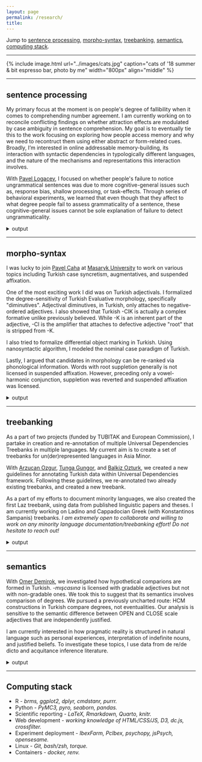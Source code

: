 ```yaml
---
layout: page
permalink: /research/
title:
---
```


Jump to [sentence processing](#sentence-processing), [morpho-syntax](#morpho-syntax), [treebanking](#treebanking), [semantics](#semantics), [computing stack](#computing-stack).

---

{% include image.html url="../images/cats.jpg" caption="cats of '18 summer & bit espresso bar, photo by me" width="800px" align="middle" %}

---

## sentence processing

My primary focus at the moment is on people's degree of fallibility when it comes to comprehending number agreement. I am currently working on to <span class="foc">reconcile conflicting findings</span> on whether attraction effects are modulated by <span class="foc">case ambiguity</span> in sentence comprehension. My goal is to eventually tie this to the work focusing on exploring how people <span class="foc">access memory</span> and why we need to <span class="foc">recontruct</span> them using either abstract or form-related cues. Broadly, I’m interested in online addressable memory-building, its interaction with syntactic dependencies in <span class="foc">typologically</span> different languages, and the nature of the mechanisms and representations this interaction involves.

With [Pavel Logacev][pavel], I focused on whether people's failure to notice ungrammatical sentences was due to more <span class="foc">cognitive-general</span> issues such as, response <span class="foc">bias</span>, <span class="foc">shallow</span> processing, or <span class="foc">task-effects</span>. Through series of behavioral experiments, we learned that even though that they affect to what degree people fail to assess grammaticality of a sentence, these cognitive-general issues cannot be sole explanation of failure to detect ungrammaticality.

<details>
<summary>output</summary>

<strong>Türk, U.</strong> (2022). <a href="http://seyhan.library.boun.edu.tr/record=b2776878~S5">Agreement Attraction in Turkish</a>. <a href="../files/ma_defense/thesis_singlespace.pdf">[localpdf]</a>. <a href="https://github.com/utkuturk/ma-thesis">[repo]</a>. <a href="../ma/">[summary]</a>. <br><br>

<strong>Türk, U.</strong>, Logacev, P. (resubmitted). <a href="https://psyarxiv.com/5rmvu/">Agreement Attraction in Turkish: The case of genitive attractors</a>. <span class="doi">Doi:</span> <a href="https://doi.org/10.31234/osf.io/5rmvu">10.31234/osf.io/5rmvu</a>. <br><br><!--[[repo]]() -->

<strong>Türk, U.</strong>, Logacev, P. (in prep). Response Bias in Turkish Agreement Attraction]. <a href="https://github.com/utkuturk/attraction_meta">[repo]</a> (_available upon a request_)

</details>

---

## morpho-syntax

I was lucky to join [Pavel Caha][caha] at [Masaryk University][mas] to work on various topics including Turkish case syncretism, augmentatives, and suspended affixation.

One of the most exciting work I did was on Turkish adjectivals. I formalized the <span class="foc">degree-sensitivity</span> of Turkish Evaluative morphology, specifically "diminutives". Adjectival diminutives, in Turkish, only attaches to negative-ordered adjectives. I also showed that Turkish -CIK is actually a complex formative unlike previously believed. While -K is an inherent part of the adjective, -CI is the amplifier that attaches to <span class="foc">defective adjective "root"</span> that is stripped from -K.

I also tried to formalize <span class="foc">differential object marking</span> in Turkish. Using nanosyntactic algorithm, I modeled the nominal case paradigm of Turkish.

Lastly, I argued that candidates in morphology can be <span class="foc">re-ranked via phonological</span> information. Words with root suppletion generally is not licensed in suspended affixation. However, preceding only a vowel-harmonic conjunction, suppletion was reverted and suspended affixation was licensed.

<details>
<summary>output</summary>

<strong>Türk, U.</strong>, Caha, P. (2021). <a href="https://journals.linguisticsociety.org/proceedings/index.php/tu/article/view/5051">Nanosyntactic Analysis of Turkish Case System.</a> In S. Gundogdu, S. Taghipour, & A. Peters (eds.), Proceedings of the 6th Workshop on Turkic and languages in contact with Turkic, LSA, <span class="doi">Doi:</span> <a href="https://doi.org/10.3765/ptu.v6i1.5051">10.3765/ptu.v6i1.5051</a>.<br><br>
<strong>Türk, U.</strong> (2020). <a href="https://journals.linguisticsociety.org/proceedings/index.php/tu/article/view/4771">Tackling the Augmentative Puzzle in Turkish.</a> In B. Palaz & L. Stromdahl (eds.), Proceedings of the 5th Workshop on Turkic and languages in contact with Turkic, LSA, <span class="doi">Doi:</span> <a href="https://doi.org/10.3765/ptu.v5i1.4771">10.3765/ptu.v5i1.4771</a>.

</details>

---

## treebanking

As a part of two projects (funded by TUBITAK and European Commission), I partake in creation and re-annotation of multiple <span class="foc">Universal Dependencies</span> Treebanks in multiple languages. My current aim is to create a set of treebanks for <span class="foc">un(der)represented</span> languages in Asia Minor.

With [Arzucan Ozgur][ao], [Tunga Gungor][tg], and [Balkiz Ozturk][bo], we created a new guidelines for <span class="foc">annotating</span> Turkish data within Universal Dependencies framework. Following these guidelines, we re-annotated two already existing treebanks, and created a new treebank.

As a part of my efforts to document minority languages, we also created the first <span class="foc">Laz</span> treebank, using data from published linguistic papers and theses. I am currently working on <span class="foc">Ladino</span> and <span class="foc">Cappadocian Greek</span> (with Konstantinos Sampanis) treebanks. _I am extremely open to collaborate and willing to work on any minority language documentation/treebanking effort! Do not hesitate to reach out!_

<details>
<summary>output</summary>

<strong>Türk, U.</strong>, Atmaca, F., Özateş, Ş.B. et al. (2022). <a href="https://link.springer.com/article/10.1007/s10579-021-09558-0">Resources for Turkish dependency parsing: introducing the BOUN Treebank and the BoAT annotation tool.</a> Language Resources & Evaluation 56, 259–307. <span class="doi">Doi:</span> <a href="https://doi.org/10.1007/s10579-021-09558-0">10.1007/s10579-021-09558-0</a>. <a href="https://tabilab.cmpe.boun.edu.tr/BOUN-PARS/resources.html">[resources]</a><br><br>

<strong>Türk, U.</strong>, Bayar, K., Özercan, A. D., Öztürk, G. Y., Özateş, S. B. (2019). <a href="https://aclanthology.org/2020.udw-1.21.pdf">First Steps towards Universal Dependencies for Laz.</a> In M. de Marneffe, M. de Lhoneux, J. Nivre & S. Schuster (eds.), Proceedings of the Fourth Workshop on Universal Dependencies (UDW 2020), 189-194, <span class="doi">Acl Anthology:</span> <a href="https://aclanthology.org/2020.udw-1.21">2020.udw-1.21</a>.<br><br>

<strong>Türk, U.</strong>, Atmaca, F., Özateş, S. B., Bedir, S. T., Köksal, A., Öztürk B., Güngör, T., Özgür, A. (2019). <a href="https://aclanthology.org/W19-4019.pdf">Turkish Treebanking: Unifying and Constructing Efforts.</a> In A. Friedrich, D. Zeyrek & J. Hoek (eds.), Proceedings of the 13th Linguistic Annotation Workshop, 166-177, <span class="doi">Acl Anthology:</span> <a href="https://aclanthology.org/W19-4019">W19-4019</a>.<br><br>

<strong>Türk, U.</strong>, Atmaca, F., Özateş, S. B., Bedir, S. T., Köksal, A., Öztürk B., Güngör, T., Özgür, A. (2019). <a href="https://aclanthology.org/W19-8013.pdf">Improving the Annotations in the Turkish Universal Dependency Treebank.</a> In A. Rademaker & F. Tyers (eds.), Proceedings of the Third Workshop on Universal Dependencies (UDW, SyntaxFest 2019), 108-117, <span class="doi">Acl Anthology:</span> <a href="https://aclanthology.org/W19-8013">W19-8013</a>.


</details>

---

## semantics

With [Omer Demirok][od], we investigated how <span class="foc">hypothetical comparions</span> are formed in Turkish. _-mışcasına_ is licensed with <span class="foc">gradable</span> adjectives but not with non-gradable ones. We took this to suggest that its semantics involves comparison of degrees. We pursued a previously uncharted route: HCM constructions in Turkish <span class="foc">compare degrees</span>, not eventualities. Our analysis is sensitive to the semantic difference between OPEN and CLOSE scale adjectives that are independently justified.

I am currently interested in how <span class="foc">pragmatic reality</span> is structured in natural language such as personal experiences, interpretation of indefinite nouns, and justified beliefs. To investigate these topics, I use data from de re/de dicto and acquitance inference literature.

<details>
<summary>output</summary>


<strong>Türk, U.</strong>, Demirok, Ö. (2021). <a href="https://journals.linguisticsociety.org/proceedings/index.php/tu/article/view/5054">Hypothetical Comparison in Turkish.</a> In S. Gundogdu, S. Taghipour, & A. Peters (eds.), Proceedings of the 6th Workshop on Turkic and languages in contact with Turkic, LSA, <span class="doi">Doi:</span>  <a href="https://doi.org/10.3765/ptu.v6i1.5054">10.3765/ptu.v6i1.5054</a>.

</details>

---

## Computing stack

- R - _brms, ggplot2, dplyr, cmdstanr, purrr._
- Python - _PyMC3, pyro, seaborn, pandas._
- Scientific reporting - _LaTeX, Rmarkdown, Quarto, knitr._
- Web development - _working knowledge of HTML/CSS/JS, D3, dc.js, crossfilter._
- Experiment deployment - _IbexFarm, PcIbex, psychopy, jsPsych, opensesame._
- Linux - _Git, bash/zsh, torque._
- Containers - _docker, renv._

[pavel]: https://plogacev.github.io
[caha]: https://www.muni.cz/en/people/53172-pavel-caha/cv
[mas]: https://www.muni.cz/en
[bo]: https://linguistics.boun.edu.tr/balkiz-ozturk-basaran
[ao]: https://www.cmpe.boun.edu.tr/~ozgur/
[tg]: https://www.cmpe.boun.edu.tr/~gungort/
[ks]: https://boun.academia.edu/KonstantinosSampanis
[od]: https://omerdemirok.com/

<!-- ##  Publications

{% assign thumbnail="right" %}

{% for pub in site.data.cv.publications %} -->
<!-- {% if pub.image %}
{% include image.html url=pub.image caption="" height="80px" align=thumbnail %}
{% endif %} -->
<!-- {{pub.author}}<br />
**{{pub.title}}**<br />
*{{pub.journal}}*
{% if pub.note %} *({{pub.note}})*
{% endif %} *{{pub.year}}*  [[web]({% if pub.internal %}{{pub.url | prepend: site.baseurl}}{% else %}{{pub.url}}{% endif %})] {% if pub.doi %}[[doi]({{pub.doi}})]{% endif %} {% if pub.psyarxiv %}[[arxiv]({{pub.psyarxiv}})]{% endif %}

{% endfor %}


## Peer Reviewed Proceedings

{% for pub in site.data.cv.proceedings %} -->
<!-- {% if pub.image %}
{% include image.html url=pub.image caption="" height="80px" align=thumbnail %}
{% endif %} -->
<!-- {{pub.author}}<br />
**{{pub.title}}**<br />
*{{pub.journal}}*
{% if pub.note %} *({{pub.note}})*
{% endif %} *{{pub.year}}*  [[web]({% if pub.internal %}{{pub.url | prepend: site.baseurl}}{% else %}{{pub.url}}{% endif %})] {% if pub.doi %}[[doi]({{pub.doi}})]{% endif %}

{% endfor %}

-----


## Talks


{% for talk in site.data.cv.conferences %} -->
<!-- {% if pub.image %}
{% include image.html url=pub.image caption="" height="80px" align=thumbnail %}
{% endif %} -->
<!-- {{talk.author}}<br />
**{{talk.title}}**<br />
*{{talk.conf}}*
{% if talk.note %} *({{talk.note}})*
{% endif %} *{{talk.year}}*  {% if talk.abs %}[[abstract]({{talk.abs}})]{% endif %} {% if talk.ho %}| [[handout]({{talk.ho}})]{% endif %} {% if talk.slide %}| [[slides]({{talk.slide}})]{% endif %} {% if talk.poster %}| [[poster]({{talk.poster}})]{% endif %}

{% endfor %} -->

<!-- -----

## Professional service

- Conference reviews{% for review in site.data.cv.reviews.conference %}
    - {{review.title}} {% for y in review.years %} [{% if y.url %}[{{y.year}}]({{y.url}}){% else %}{{y.year}}{% endif %}] {% endfor %}<br />{% endfor %}

- Journal reviews{% for review in site.data.cv.reviews.journal %}
    - {{review.title}} {% for y in review.years %} [{% if review.url %}[{{y.year}}]({{review.url}}){% else %}{{y.year}}{% endif %}] {% endfor %}<br />{% endfor %} -->
